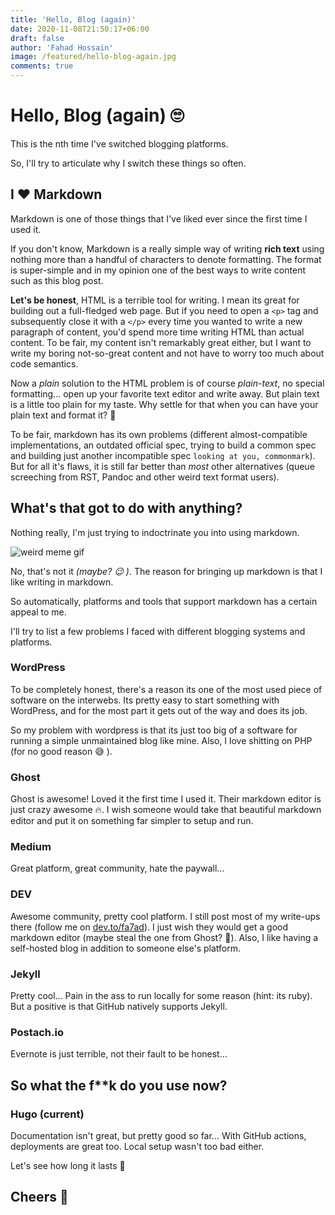 ```yaml
---
title: 'Hello, Blog (again)'
date: 2020-11-08T21:50:17+06:00
draft: false
author: 'Fahad Hossain'
image: /featured/hello-blog-again.jpg
comments: true
---
```


# Hello, Blog (again) 🙄

This is the nth time I've switched blogging platforms.

So, I'll try to articulate why I switch these things so often.

## I ❤️ Markdown

Markdown is one of those things that I've liked ever since the first time I used it.

If you don't know, Markdown is a really simple way of writing **rich text** using nothing more than a handful of characters to denote formatting. The format is super-simple and in my opinion one of the best ways to write content such as this blog post.

**Let's be honest**, HTML is a terrible tool for writing. I mean its great for building out a full-fledged web page. But if you need to open a `<p>` tag and subsequently close it with a `</p>` every time you wanted to write a new paragraph of content, you'd spend more time writing HTML than actual content. To be fair, my content isn't remarkably great either, but I want to write my boring not-so-great content and not have to worry too much about code semantics.

Now a _plain_ solution to the HTML problem is of course _plain-text_, no special formatting... open up your favorite text editor and write away. But plain text is a little too plain for my taste. Why settle for that when you can have your plain text and format it? 🤔

To be fair, markdown has its own problems (different almost-compatible implementations, an outdated official spec, trying to build a common spec and building just another incompatible spec `looking at you, commonmark`). But for all it's flaws, it is still far better than _most_ other alternatives (queue screeching from RST, Pandoc and other weird text format users).

## What's that got to do with anything?

Nothing really, I'm just trying to indoctrinate you into using markdown.

![weird meme gif](https://media.giphy.com/media/AVhAQBjLoJc1q/giphy.gif)

No, that's not it _(maybe? 😉 )_. The reason for bringing up markdown is that I like writing in markdown.

So automatically, platforms and tools that support markdown has a certain appeal to me.

I'll try to list a few problems I faced with different blogging systems and platforms.

### WordPress

To be completely honest, there's a reason its one of the most used piece of software on the interwebs. Its pretty easy to start something with WordPress, and for the most part it gets out of the way and does its job.

So my problem with wordpress is that its just too big of a software for running a simple unmaintained blog like mine. Also, I love shitting on PHP (for no good reason 😅 ).

### Ghost

Ghost is awesome! Loved it the first time I used it. Their markdown editor is just crazy awesome 🔥. I wish someone would take that beautiful markdown editor and put it on something far simpler to setup and run.

### Medium

Great platform, great community, hate the paywall...

### DEV

Awesome community, pretty cool platform. I still post most of my write-ups there (follow me on [dev.to/fa7ad](https://dev.to/fa7ad)). I just wish they would get a good markdown editor (maybe steal the one from Ghost? 🧐). Also, I like having a self-hosted blog in addition to someone else's platform.

### Jekyll

Pretty cool... Pain in the ass to run locally for some reason (hint: its ruby). But a positive is that GitHub natively supports Jekyll.

### Postach.io

Evernote is just terrible, not their fault to be honest...

## So what the f**k do you use now?

### Hugo (current)

Documentation isn't great, but pretty good so far... With GitHub actions, deployments are great too. Local setup wasn't too bad either.

Let's see how long it lasts 🤷

## Cheers 🍻